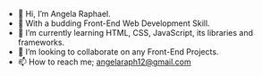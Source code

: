 - 👋 Hi, I’m Angela Raphael.
- 👀 With a budding Front-End Web Development Skill.
- 🌱 I’m currently learning HTML, CSS, JavaScript, its libraries and frameworks.
- 💞️ I’m looking to collaborate on any Front-End Projects.
- 📫 How to reach me; angelaraph12@gmail.com


